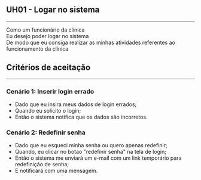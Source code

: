 ## **UH01** - Logar no sistema
---
Como um funcionário da clínica  
Eu desejo poder logar no sistema  
De modo que eu consiga realizar as minhas atividades referentes ao funcionamento da clínica

## Critérios de aceitação
---
### Cenário 1: Inserir login errado
  * Dado que eu insira meus dados de login errados;
  * Quando eu solicito o login;
  * Então o sistema notifica que os dados são incorretos.

### Cenário 2: Redefinir senha
  * Dado que eu esqueci minha senha ou quero apenas redefinir;
  * Quando, eu clicar no botao "redefinir senha" na tela de login;
  * Então o sistema me enviará um e-mail com um link temporário para redefinição de senha;  
  * E notificará com uma mensagem.